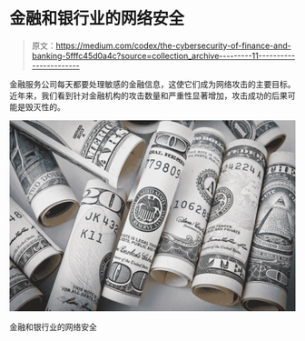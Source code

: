 # 金融和银行业的网络安全

> 原文：<https://medium.com/codex/the-cybersecurity-of-finance-and-banking-5fffc45d0a4c?source=collection_archive---------11----------------------->

金融服务公司每天都要处理敏感的金融信息，这使它们成为网络攻击的主要目标。近年来，我们看到针对金融机构的攻击数量和严重性显著增加，攻击成功的后果可能是毁灭性的。

![](img/0782d9e4246cbc8a51168e269303ebaa.png)

金融和银行业的网络安全